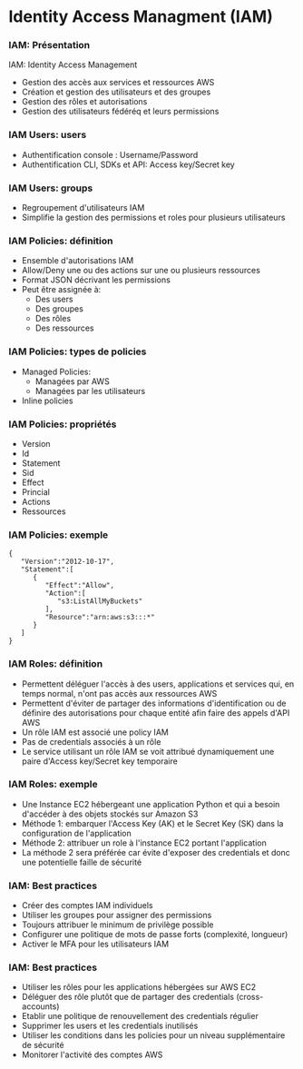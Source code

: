 # Identity Access Managment (IAM)

### IAM: Présentation

IAM: Identity Access Management

  - Gestion des accès aux services et ressources AWS
  - Création et gestion des utilisateurs et des groupes
  - Gestion des rôles et autorisations
  - Gestion des utilisateurs fédéréq et leurs permissions

### IAM Users: users

  - Authentification console : Username/Password
  - Authentification CLI, SDKs et API: Access key/Secret key

### IAM Users: groups

  - Regroupement d'utilisateurs IAM
  - Simplifie la gestion des permissions et roles pour plusieurs utilisateurs


### IAM Policies: définition

  - Ensemble d'autorisations IAM
  - Allow/Deny une ou des actions sur une ou plusieurs ressources
  - Format JSON décrivant les permissions
  - Peut être assignée à:
    - Des users
    - Des groupes 
    - Des rôles 
    - Des ressources

### IAM Policies: types de policies

  - Managed Policies:
    - Managées par AWS
    - Managées par les utilisateurs
  - Inline policies


### IAM Policies: propriétés
 
  - Version
  - Id
  - Statement
  - Sid
  - Effect
  - Princial
  - Actions
  - Ressources

### IAM Policies: exemple

```
{
   "Version":"2012-10-17",
   "Statement":[
      {
         "Effect":"Allow",
         "Action":[
            "s3:ListAllMyBuckets"
         ],
         "Resource":"arn:aws:s3:::*"
      }
   ]
}

```

### IAM Roles: définition

  - Permettent déléguer l'accès à des users, applications et services qui, en temps normal, n'ont pas accès aux ressources AWS
  - Permettent d'éviter de partager des informations d'identification ou de définire des autorisations pour chaque entité afin faire des appels d'API AWS 
  - Un rôle IAM est associé une policy IAM
  - Pas de credentials associés à un rôle
  - Le service utilisant un rôle IAM se voit attribué dynamiquement une paire d'Access key/Secret key temporaire

### IAM Roles: exemple

  - Une Instance EC2 hébergeant une application Python et qui a besoin d'accéder à des objets stockés sur Amazon S3
  - Méthode 1: embarquer l'Access Key (AK) et le Secret Key (SK) dans la
    configuration de l'application
  - Méthode 2: attribuer un role à l'instance EC2 portant l'application
  - La méthode 2 sera préférée car évite d'exposer des credentials et donc une
    potentielle faille de sécurité

### IAM: Best practices

  - Créer des comptes IAM individuels
  - Utiliser les groupes pour assigner des permissions
  - Toujours attribuer le minimum de privilège possible
  - Configurer une politique de mots de passe forts (complexité, longueur)
  - Activer le MFA pour les utilisateurs IAM

### IAM: Best practices

  - Utiliser les rôles pour les applications hébergées sur AWS EC2
  - Déléguer des rôle plutôt que de partager des credentials (cross-accounts)
  - Etablir une politique de renouvellement des credentials régulier
  - Supprimer les users et les credentials inutilisés
  - Utiliser les conditions dans les policies pour un niveau supplémentaire de sécurité
  - Monitorer l'activité des comptes AWS


